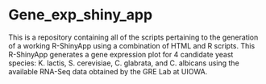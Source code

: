# Gene_exp_shiny_app
This is a repository containing all of the scripts pertaining to the generation of a working R-ShinyApp using a combination of HTML and R scripts. This R-ShinyApp generates a gene expression plot for 4 candidate yeast species: K. lactis, S. cerevisiae, C. glabrata, and C. albicans using the available RNA-Seq data obtained by the GRE Lab at UIOWA. 
